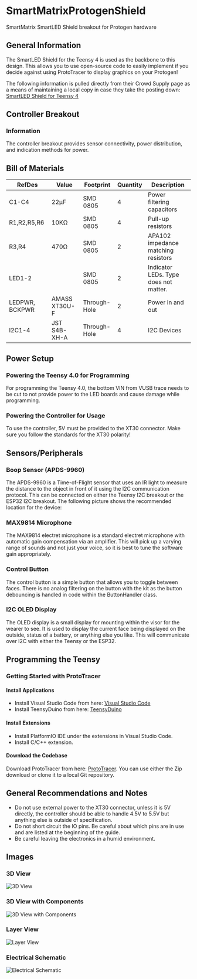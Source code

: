 # SmartMatrixProtogenShield
SmartMatrix SmartLED Shield breakout for Protogen hardware


## General Information
The SmartLED Shield for the Teensy 4 is used as the backbone to this design. This allows you to use open-source code to easily implement if you decide against using ProtoTracer to display graphics on your Protogen!

The following information is pulled directly from their Crowd Supply page as a means of maintaining a local copy in case they take the posting down:
[SmartLED Shield for Teensy 4](https://www.crowdsupply.com/pixelmatix/smartled-shield-for-teensy-4)

## Controller Breakout

### Information
The controller breakout provides sensor connectivity, power distribution, and indication methods for power.

## Bill of Materials

| **RefDes**     | **Value**     | **Footprint** | **Quantity** | **Description**                       |
|----------------|---------------|---------------|--------------|---------------------------------------|
| C1-C4          | 22µF          | SMD 0805      | 4            | Power filtering capacitors            |
| R1,R2,R5,R6    | 10KΩ          | SMD 0805      | 4            | Pull-up resistors                     |
| R3,R4          | 470Ω          | SMD 0805      | 2            | APA102 impedance matching resistors   |
| LED1-2         |               | SMD 0805      | 2            | Indicator LEDs. Type does not matter. |
| LEDPWR, BCKPWR | AMASS XT30U-F | Through-Hole  | 2            | Power in and out                      |
| I2C1-4         | JST S4B-XH-A  | Through-Hole  | 4            | I2C Devices                           |

## Power Setup

### Powering the Teensy 4.0 for Programming
For programming the Teensy 4.0, the bottom VIN from VUSB trace needs to be cut to not provide power to the LED boards and cause damage while programming.

### Powering the Controller for Usage
To use the controller, 5V must be provided to the XT30 connector. Make sure you follow the standards for the XT30 polarity!

## Sensors/Peripherals

### Boop Sensor (APDS-9960)
The APDS-9960 is a Time-of-Flight sensor that uses an IR light to measure the distance to the object in front of it using the I2C communication protocol. This can be connected on either the Teensy I2C breakout or the ESP32 I2C breakout. The following picture shows the recommended location for the device:

### MAX9814 Microphone
The MAX9814 electret microphone is a standard electret microphone with automatic gain compensation via an amplifier. This will pick up a varying range of sounds and not just your voice, so it is best to tune the software gain appropriately.

### Control Button
The control button is a simple button that allows you to toggle between faces. There is no analog filtering on the button with the kit as the button debouncing is handled in code within the ButtonHandler class.

### I2C OLED Display
The OLED display is a small display for mounting within the visor for the wearer to see. It is used to display the current face being displayed on the outside, status of a battery, or anything else you like. This will communicate over I2C with either the Teensy or the ESP32.

## Programming the Teensy

### Getting Started with ProtoTracer

#### Install Applications
- Install Visual Studio Code from here: [Visual Studio Code](https://code.visualstudio.com/)
- Install TeensyDuino from here: [TeensyDuino](https://www.pjrc.com/teensy/td_download.html)

#### Install Extensions
- Install PlatformIO IDE under the extensions in Visual Studio Code.
- Install C/C++ extension.

#### Download the Codebase
Download ProtoTracer from here: [ProtoTracer](https://github.com/coelacant1/ProtoTracer). You can use either the Zip download or clone it to a local Git repository.


## General Recommendations and Notes
- Do not use external power to the XT30 connector, unless it is 5V directly, the controller should be able to handle 4.5V to 5.5V but anything else is outside of specification.
- Do not short circuit the IO pins. Be careful about which pins are in use and are listed at the beginning of the guide.
- Be careful leaving the electronics in a humid environment.

## Images

### 3D View
![3D View](Pictures/3D.png)

### 3D View with Components
![3D View with Components](Pictures/3DComponents.png)

### Layer View
![Layer View](Pictures/Layers.png)

### Electrical Schematic
![Electrical Schematic](Pictures/Schematic.png)
